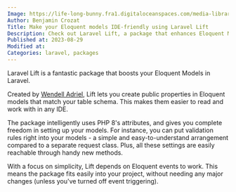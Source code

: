 ```yaml
---
Image: https://life-long-bunny.fra1.digitaloceanspaces.com/media-library/production/52/lift_lnkmn9.png
Author: Benjamin Crozat
Title: Make your Eloquent models IDE-friendly using Laravel Lift
Description: Check out Laravel Lift, a package that enhances Eloquent Models and makes them more IDE-friendly - all thanks to Wendell Adriel.
Published at: 2023-08-29
Modified at: 
Categories: laravel, packages
---
```


Laravel Lift is a fantastic package that boosts your Eloquent Models in Laravel.
 
Created by [Wendell Adriel](https://wendelladriel.com), Lift lets you create public properties in Eloquent models that match your table schema. This makes them easier to read and work with in any IDE.

The package intelligently uses PHP 8's attributes, and gives you complete freedom in setting up your models. For instance, you can put validation rules right into your models - a simple and easy-to-understand arrangement compared to a separate request class. Plus, all these settings are easily reachable through handy new methods.
 
With a focus on simplicity, Lift depends on Eloquent events to work. This means the package fits easily into your project, without needing any major changes (unless you've turned off event triggering).